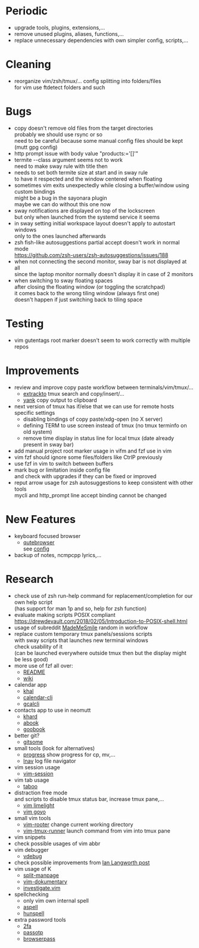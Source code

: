 # Periodic
  - upgrade tools, plugins, extensions,...
  - remove unused plugins, aliases, functions,...
  - replace unnecessary dependencies with own simpler config, scripts,...

# Cleaning
  - reorganize vim/zsh/tmux/... config splitting into folders/files  
    for vim use ftdetect folders and such

# Bugs
  - copy doesn't remove old files from the target directories  
    probably we should use rsync or so  
    need to be careful because some manual config files should be kept (mutt gpg config)
  - http prompt issue with body value "products:='[]'"
  - termite --class argument seems not to work  
    need to make sway rule with title then
  - needs to set both termite size at start and in sway rule  
    to have it respected and the window centered when floating
  - sometimes vim exits unexpectedly while closing a buffer/window using custom bindings  
    might be a bug in the sayonara plugin  
    maybe we can do without this one now
  - sway notifications are displayed on top of the lockscreen  
    but only when launched from the systemd service it seems
  - in sway setting initial workspace layout doesn't apply to autostart windows  
    only to the ones launched afterwards
  - zsh fish-like autosuggestions partial accept doesn't work in normal mode  
    https://github.com/zsh-users/zsh-autosuggestions/issues/188
  - when not connecting the second monitor, sway bar is not displayed at all  
    since the laptop monitor normally doesn't display it in case of 2 monitors
  - when switching to sway floating spaces  
    after closing the floating window (or toggling the scratchpad)  
    it comes back to the wrong tiling window (always first one)  
    doesn't happen if just switching back to tiling space

# Testing
  - vim gutentags root marker doesn't seem to work correctly with multiple repos

# Improvements
  - review and improve copy paste workflow between terminals/vim/tmux/...
    * [extrackto](https://github.com/laktak/extrakto) tmux search and copy/insert/...
    * [yank](https://github.com/mptre/yank) copy output to clipboard
  - next version of tmux has if/else that we can use for remote hosts specific settings
    * disabling bindings of copy paste/xdg-open (no X server)
    * defining TERM to use screen instead of tmux (no tmux terminfo on old system)
    * remove time display in status line for local tmux (date already present in sway bar)
  - add manual project root marker usage in vifm and fzf use in vim
  - vim fzf should ignore some files/folders like CtrlP previously
  - use fzf in vim to switch between buffers
  - mark bug or limitation inside config file  
    and check with upgrades if they can be fixed or improved
  - reput arrow usage for zsh autosuggestions to keep consistent with other tools  
    mycli and http_prompt line accept binding cannot be changed

# New Features
  - keyboard focused browser
    * [qutebrowser](https://www.qutebrowser.org/)  
      see [config](https://github.com/etnadji/dotfiles/blob/master/Softwares_Configs/qutebrowser/.config/qutebrowser/config.py#L529)
  - backup of notes, ncmpcpp lyrics,...

# Research
  - check use of zsh run-help command for replacement/completion for our own help script  
    (has support for man 1p and so, help for zsh function)
  - evaluate making scripts POSIX compliant  
    https://drewdevault.com/2018/02/05/Introduction-to-POSIX-shell.html
  - usage of subreddit [MadeMeSmile](https://www.reddit.com/r/MadeMeSmile/random) random in workflow
  - replace custom temporary tmux panels/sessions scripts  
    with sway scripts that launches new terminal windows  
    check usability of it  
    (can be launched everywhere outside tmux then but the display might be less good)
  - more use of fzf all over:
    * [README](https://github.com/junegunn/fzf#usage)
    * [wiki](https://github.com/junegunn/fzf/wiki)
  - calendar app
    * [khal](https://github.com/pimutils/khal)
    * [calendar-cli](https://github.com/tobixen/calendar-cli)
    * [gcalcli](https://github.com/insanum/gcalcli)
  - contacts app to use in neomutt
    * [khard](https://github.com/scheibler/khard)
    * [abook](https://sourceforge.net/p/abook/git)
    * [goobook](https://gitlab.com/goobook/goobook)
  - better git?
    * [gitsome](https://github.com/donnemartin/gitsome)
  - small tools (look for alternatives)
    * [progress](https://github.com/Xfennec/progress) show progress for cp, mv,...
    * [lnav](https://github.com/tstack/lnav) log file navigator
  - vim session usage
    * [vim-session](https://github.com/xolox/vim-session)
  - vim tab usage
    * [taboo](https://github.com/gcmt/taboo.vim)
  - distraction free mode  
    and scripts to disable tmux status bar, increase tmux pane,...
    * [vim limelight](https://github.com/junegunn/limelight.vim)
    * [vim goyo](https://github.com/junegunn/goyo.vim)
  - small vim tools
    * [vim-rooter](https://github.com/airblade/vim-rooter) change current working directory
    * [vim-tmux-runner](https://github.com/christoomey/vim-tmux-runner) launch command from vim into tmux pane
  - vim snippets
  - check possible usages of vim abbr
  - vim debugger
    * [vdebug](https://github.com/joonty/vdebug)
  - check possible improvements from [Ian Langworth post](https://statico.github.io/vim3.html)
  - vim usage of K
    * [split-manpage](https://github.com/ludwig/split-manpage.vim)
    * [vim-dokumentary](https://github.com/gastonsimone/vim-dokumentary)
    * [investigate.vim](https://github.com/keith/investigate.vim)
  - spellchecking
    * only vim own internal spell
    * [aspell](http://aspell.net/)
    * [hunspell](http://hunspell.github.io/)
  - extra password tools
    * [2fa](https://github.com/rsc/2fa)
    * [passotp](https://github.com/tadfisher/pass-otp)
    * [browserpass](https://github.com/dannyvankooten/browserpass)

